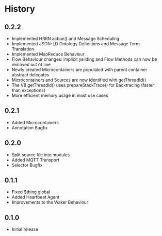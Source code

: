 History
=======

## 0.2.2

* Implemented HRRN action() and Message Scheduling
* Implemented JSON-LD Ontology Definitions and Message Term Translation
* Implemented MapReduce Behaviour
* Flow Behaviour changes: implicit yeilding and Flow Methods can now be removed out of line
* Newly created Microcontainers are populated with parent container abstract delegates
* Microcontainers and Sources are now identified with getThreadId()
* The V8 getThreadId() uses prepareStackTrace() for Backtracing (faster than exceptions)
* More efficient memory usage in most use cases

## 0.2.1

* Added Microcontainers
* Annotation Bugfix

## 0.2.0

* Split source file into modules
* Added MQTT Transport
* Selector Bugfix

## 0.1.1

* Fixed $thing global
* Added Heartbeat Agent
* Improvements to the Waker Behaviour

## 0.1.0

* Initial release